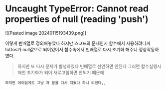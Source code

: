 
# Uncaught TypeError: Cannot read properties of null (reading 'push')

![[Pasted image 20240115193439.png]]

이렇게 빈배열로 정의해놓았다 
하지만 스코프의 문제인지
함수에서 사용하려니까
toDos가 null값으로 되어있어서
함수속에서 빈배열로 다시 초기화 해주니 정상작동하였다.

> 하지만 또 다시 문제가 발생하였다 빈배열로 선언하면 안된다 그러면 
> 함수실행시 매번 초기화가 되어 새로고침하면 안되기 떄문에 

	하지만 어이없게도 그냥 저 문을 다시 지웠다 하니 되었다,, 